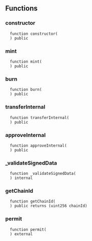 


## Functions
### constructor
```solidity
  function constructor(
  ) public
```




### mint
```solidity
  function mint(
  ) public
```




### burn
```solidity
  function burn(
  ) public
```




### transferInternal
```solidity
  function transferInternal(
  ) public
```




### approveInternal
```solidity
  function approveInternal(
  ) public
```




### _validateSignedData
```solidity
  function _validateSignedData(
  ) internal
```




### getChainId
```solidity
  function getChainId(
  ) public returns (uint256 chainId)
```




### permit
```solidity
  function permit(
  ) external
```




